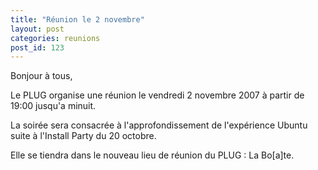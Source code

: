 ```yaml
---
title: "Réunion le 2 novembre"
layout: post
categories: reunions
post_id: 123
---
```

Bonjour à tous,

Le PLUG organise une réunion le vendredi 2 novembre 2007 à partir de 19:00 jusqu'a minuit.

La soirée sera consacrée à l'approfondissement de l'expérience Ubuntu suite à l'Install Party du 20 octobre.

Elle se tiendra dans le nouveau lieu de réunion du PLUG : La Bo\[a\]te.
